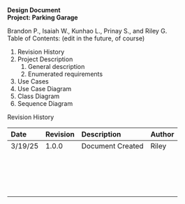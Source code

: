 

**Design Document**   
**Project: Parking Garage**

Brandon P., Isaiah W., Kunhao L., Prinay S., and Riley G.  
Table of Contents: (edit in the future, of course)

1. Revision History  
2. Project Description  
   1. General description  
   2. Enumerated requirements  
3. Use Cases  
4. Use Case Diagram  
5. Class Diagram  
6. Sequence Diagram

Revision History

| Date | Revision | Description | Author |
| :---- | :---- | :---- | :---- |
| 3/19/25 | 1.0.0 | Document Created | Riley |
|  |  |  |  |
|  |  |  |  |
|  |  |  |  |
|  |  |  |  |
|  |  |  |  |
|  |  |  |  |
|  |  |  |  |
|  |  |  |  |
|  |  |  |  |
|  |  |  |  |
|  |  |  |  |
|  |  |  |  |
|  |  |  |  |
|  |  |  |  |
|  |  |  |  |
|  |  |  |  |
|  |  |  |  |

